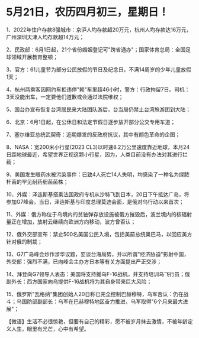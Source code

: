 # 5月21日，农历四月初三，星期日！

1、2022年住户存款8强城市：京沪人均存款超20万元，杭州人均存款达16万元，广州深圳天津人均存款超14万元；

2、民政部：6月1日起，21个省份婚姻登记可"跨省通办"；国家体育总局：全国足球领域开展教育整顿；

3、官方：61儿童节为部分公民放假的节日及纪念日，不满14周岁的少年儿童放假1天；

4、杭州两乘客因网约车拒违停"赖"车里超46小时，警方：行政拘留7日。司机：3天没能出车，一定要他们道歉或会通过法院维权；

5、国台办宣布恢复台湾居民来大陆团队游后，台当局仍禁止台湾旅游团到大陆；

6、北京：6月1日起，在公休日和法定节假日逐步放开部分公交专用车道；

7、塞尔维亚总统武契奇：近期爆发的反政府抗议，其中有颜色革命的企图；

8、NASA：宽200米小行星(2023 CL3)以时速8.2万公里速度靠近地球，本月24日距地球最近，希望世界正视这颗小行星，因为，人类目前没有办法对其进行拦截；

9、美国发生眼药水被污染事件：已致4人死亡14人失明，均感染了一种名为绿脓杆菌的罕见耐药细菌菌株；

10、外媒：泽连斯基搭乘法国政府专机从沙特飞到日本，20日下午抵达广岛，将参加G7峰会。当日，泽连斯基与印度总理莫迪会面，是俄对乌行动以来首次；

11、外媒：俄方称位于乌境内的贫铀弹存放设施被俄方摧毁后，波兰境内的核辐射量正在增加，放射云继续向欧洲方向移动，波方曾否认；

12、俄外交部宣布：禁止500名美国公民入境，包括美前总统奥巴马，以回应美方针对俄的制裁；

13、G7广岛峰会炒作涉华议题，妄谈台海局势，并以所谓"经济胁迫"影射中国，外交部：强烈不满，已向峰会主办方日本等有关方面提出严正交涉；

14、拜登向G7领导人表态：美国将支持援乌F-16战机，并支持培训乌飞行员；俄副外长：西方国家向乌提供F-16战机将为其自身带来巨大风险；

15、俄罗斯"瓦格纳"集团创始人20日称已完全控制巴赫穆特，乌军否认：仍在战斗；乌国防部副部长：乌军在巴赫穆特地区奋力推进，乌军取得"6个月来最大进展"；



【微语】生活不必很惊艳，但要有自己的精彩，愿不被岁月抹去激情，不被年龄定义人生，眼里有光芒，心中有希望。

